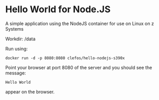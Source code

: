 # Hello World for Node.JS

A simple application using the NodeJS container for use on Linux on z Systems

Workdir: /data

Run using: 

`docker run -d -p 8080:8080 clefos/hello-nodejs-s390x`

Point your browser at port 8080 of the server and you should see the message:

`Hello World` 

appear on the browser.
